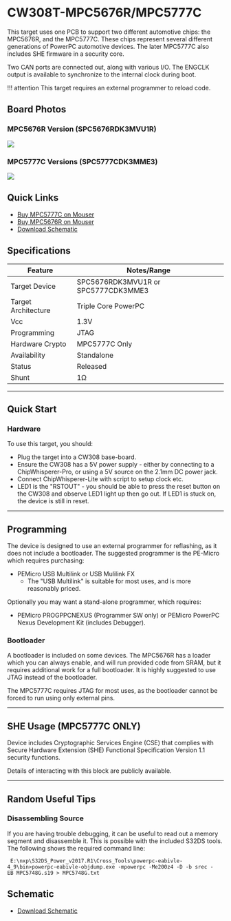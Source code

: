 # CW308T-MPC5676R/MPC5777C

This target uses one PCB to support two different automotive chips: the MPC5676R, and the MPC5777C. These chips represent several different generations of PowerPC automotive devices. The later MPC5777C also includes SHE firmware in a security core.

Two CAN ports are connected out, along with various I/O. The ENGCLK output is available to synchronize to the internal clock during boot.


!!! attention
    This target requires an external programmer to reload code.

## Board Photos

### MPC5676R Version (SPC5676RDK3MVU1R)
![](Images/NAE-CW308-MPC5676R_web.jpg)

### MPC5777C Versions (SPC5777CDK3MME3)
![](Images/NAE-CW308-MPC5777C_web.jpg)

## Quick Links

* [Buy MPC5777C on Mouser](https://www.mouser.com/Search/Refine?Keyword=NAE-CW308T-MPC5777C)
* [Buy MPC5676R on Mouser](https://www.mouser.com/Search/Refine?Keyword=NAE-CW308T-MPC5676R)
* [Download Schematic](https://github.com/newaetech/chipwhisperer-target-cw308t/raw/master/CW308T_MPC5Y/NAE-CW308T-MPC5Y.PDF)

## Specifications 

| Feature | Notes/Range |
|---------|----------|
| Target Device | SPC5676RDK3MVU1R or SPC5777CDK3MME3 |
| Target Architecture | Triple Core PowerPC |
| Vcc | 1.3V |
| Programming | JTAG |
| Hardware Crypto | MPC5777C Only |
| Availability | Standalone |
| Status | Released |
| Shunt | 1Ω |

---

## Quick Start

### Hardware

To use this target, you should:

* Plug the target into a CW308 base-board.
* Ensure the CW308 has a 5V power supply - either by connecting to a ChipWhisperer-Pro, or using a 5V source on the 2.1mm DC power jack.
* Connect ChipWhisperer-Lite with script to setup clock etc.
* LED1 is the "RSTOUT" - you should be able to press the reset button on the CW308 and observe LED1 light up then go out. If LED1 is stuck on, the device is still in reset.

---

## Programming

The device is designed to use an external programmer for reflashing, as
it does not include a bootloader. The suggested programmer is the PE-Micro which requires purchasing:

  - PEMicro USB Multilink or USB Mulilink FX
	  - The "USB Multilink" is suitable for most uses, and is more reasonably priced.

Optionally you may want a stand-alone programmer, which requires:
  - PEMicro PROGPPCNEXUS (Programmer SW only) or PEMicro PowerPC Nexus
    Development Kit (includes Debugger).

### Bootloader

A bootloader is included on some devices. The MPC5676R has a loader which you can always enable, and will run provided code from SRAM, but it requires additional work for a full bootloader. It is highly suggested to use JTAG instead of the bootloader.

The MPC5777C requires JTAG for most uses, as the bootloader cannot be forced to run using only external pins.

---

## SHE Usage (MPC5777C ONLY)

Device includes Cryptographic Services Engine (CSE) that complies with Secure Hardware Extension (SHE) Functional Specification Version 1.1 security functions.

Details of interacting with this block are publicly available.

---

## Random Useful Tips

### **Disassembling Source**

If you are having trouble debugging, it can be useful to read out a
memory segment and disassemble it. This is possible with the included
S32DS tools. The following shows the required command line:

` E:\nxp\S32DS_Power_v2017.R1\Cross_Tools\powerpc-eabivle-4_9\bin>powerpc-eabivle-objdump.exe -mpowerpc -Me200z4 -D -b srec -EB MPC5748G.s19 > MPC5748G.txt`

## Schematic

* [Download Schematic](https://github.com/newaetech/chipwhisperer-target-cw308t/raw/master/CW308T_MPC5Y/NAE-CW308T-MPC5Y.PDF)
